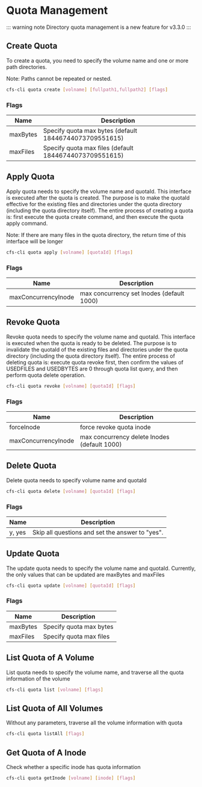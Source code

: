 # Quota Management

::: warning note
Directory quota management is a new feature for v3.3.0
:::

## Create Quota

To create a quota, you need to specify the volume name and one or more path directories.

Note: Paths cannot be repeated or nested.

```bash
cfs-cli quota create [volname] [fullpath1,fullpath2] [flags]
```

### Flags

| Name       | Description                                                   |
|------------|---------------------------------------------------------------|
| maxBytes   | Specify quota max bytes (default 18446744073709551615)        |
| maxFiles   | Specify quota max files (default 18446744073709551615)        |

## Apply Quota

Apply quota needs to specify the volume name and quotaId. This interface is executed after the quota is created. The purpose is to make the quotaId effective for the existing files and directories under the quota directory (including the quota directory itself).
The entire process of creating a quota is: first execute the quota create command, and then execute the quota apply command.

Note: If there are many files in the quota directory, the return time of this interface will be longer

```bash
cfs-cli quota apply [volname] [quotaId] [flags]
```

### Flags

| Name                | Description                               |
|---------------------|-------------------------------------------|
| maxConcurrencyInode | max concurrency set Inodes (default 1000) |

## Revoke Quota

Revoke quota needs to specify the volume name and quotaId. This interface is executed when the quota is ready to be deleted. The purpose is to invalidate the quotaId of the existing files and directories under the quota directory (including the quota directory itself).
The entire process of deleting quota is: execute quota revoke first, then confirm the values of USEDFILES and USEDBYTES are 0 through quota list query, and then perform quota delete operation.

```bash
cfs-cli quota revoke [volname] [quotaId] [flags]
```

### Flags

| Name                | Description                                  |
|---------------------|----------------------------------------------|
| forceInode          | force revoke quota inode                     |
| maxConcurrencyInode | max concurrency delete Inodes (default 1000) |

## Delete Quota

Delete quota needs to specify volume name and quotaId

```bash
cfs-cli quota delete [volname] [quotaId] [flags]
```

### Flags

| Name   | Description                                     |
|--------|-------------------------------------------------|
| y, yes | Skip all questions and set the answer to "yes". |

## Update Quota

The update quota needs to specify the volume name and quotaId. Currently, the only values that can be updated are maxBytes and maxFiles

```bash
cfs-cli quota update [volname] [quotaId] [flags]
```

### Flags

| Name      | Description                    |
|-----------|--------------------------------|
| maxBytes  | Specify quota max bytes        |
| maxFiles  | Specify quota max files        |

## List Quota of A Volume

List quota needs to specify the volume name, and traverse all the quota information of the volume

```bash
cfs-cli quota list [volname] [flags]
```

## List Quota of All Volumes

Without any parameters, traverse all the volume information with quota

```bash
cfs-cli quota listAll [flags]
```

## Get Quota of A Inode

Check whether a specific inode has quota information

```bash
cfs-cli quota getInode [volname] [inode] [flags]
```
